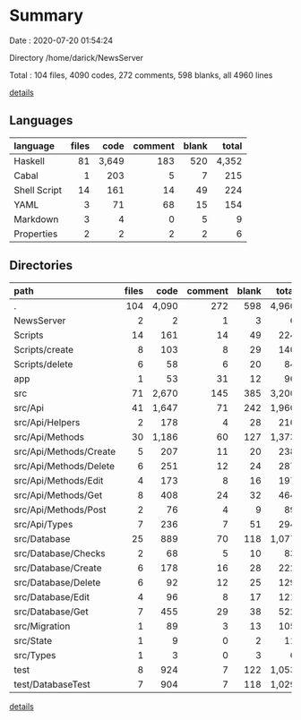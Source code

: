 # Summary

Date : 2020-07-20 01:54:24

Directory /home/darick/NewsServer

Total : 104 files,  4090 codes, 272 comments, 598 blanks, all 4960 lines

[details](details.md)

## Languages
| language | files | code | comment | blank | total |
| :--- | ---: | ---: | ---: | ---: | ---: |
| Haskell | 81 | 3,649 | 183 | 520 | 4,352 |
| Cabal | 1 | 203 | 5 | 7 | 215 |
| Shell Script | 14 | 161 | 14 | 49 | 224 |
| YAML | 3 | 71 | 68 | 15 | 154 |
| Markdown | 3 | 4 | 0 | 5 | 9 |
| Properties | 2 | 2 | 2 | 2 | 6 |

## Directories
| path | files | code | comment | blank | total |
| :--- | ---: | ---: | ---: | ---: | ---: |
| . | 104 | 4,090 | 272 | 598 | 4,960 |
| NewsServer | 2 | 2 | 1 | 3 | 6 |
| Scripts | 14 | 161 | 14 | 49 | 224 |
| Scripts/create | 8 | 103 | 8 | 29 | 140 |
| Scripts/delete | 6 | 58 | 6 | 20 | 84 |
| app | 1 | 53 | 31 | 12 | 96 |
| src | 71 | 2,670 | 145 | 385 | 3,200 |
| src/Api | 41 | 1,647 | 71 | 242 | 1,960 |
| src/Api/Helpers | 2 | 178 | 4 | 28 | 210 |
| src/Api/Methods | 30 | 1,186 | 60 | 127 | 1,373 |
| src/Api/Methods/Create | 5 | 207 | 11 | 20 | 238 |
| src/Api/Methods/Delete | 6 | 251 | 12 | 24 | 287 |
| src/Api/Methods/Edit | 4 | 173 | 8 | 16 | 197 |
| src/Api/Methods/Get | 8 | 408 | 24 | 32 | 464 |
| src/Api/Methods/Post | 2 | 76 | 4 | 9 | 89 |
| src/Api/Types | 7 | 236 | 7 | 51 | 294 |
| src/Database | 25 | 889 | 70 | 118 | 1,077 |
| src/Database/Checks | 2 | 68 | 5 | 10 | 83 |
| src/Database/Create | 6 | 178 | 16 | 28 | 222 |
| src/Database/Delete | 6 | 92 | 12 | 25 | 129 |
| src/Database/Edit | 4 | 96 | 8 | 17 | 121 |
| src/Database/Get | 7 | 455 | 29 | 38 | 522 |
| src/Migration | 1 | 89 | 3 | 13 | 105 |
| src/State | 1 | 9 | 0 | 2 | 11 |
| src/Types | 1 | 3 | 0 | 3 | 6 |
| test | 8 | 924 | 7 | 122 | 1,053 |
| test/DatabaseTest | 7 | 904 | 7 | 118 | 1,029 |

[details](details.md)